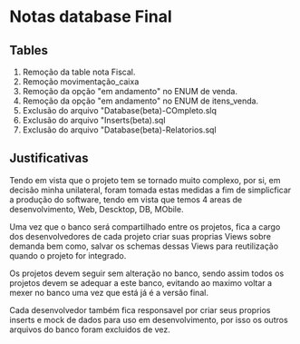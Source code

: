 # Notas database Final

## Tables 

1. Remoção da table nota Fiscal.
2. Remoção movimentação_caixa
3. Remoção da opção "em andamento" no ENUM de venda.
4. Remoção da opção "em andamento" no ENUM de itens_venda.
5. Exclusão do arquivo "Database(beta)-COmpleto.slq
6. Exclusão do arquivo "Inserts(beta).sql
7. Exclusão do arquivo "Database(beta)-Relatorios.sql

## Justificativas

Tendo em vista que o projeto tem se tornado muito complexo, por si, em decisão minha unilateral, foram tomada estas medidas a fim de simplicficar a produção do software, tendo em vista que temos 4 areas de desenvolvimento, Web, Descktop, DB, MObile.

Uma vez que o banco será compartilhado entre os projetos, fica a cargo dos desenvolvedores de cada projeto criar suas proprias Views sobre demanda bem como, salvar os schemas dessas Views para reutilização quando o projeto for integrado.

Os projetos devem seguir sem alteração no banco, sendo assim todos os projetos devem se adequar a este banco, evitando ao maximo voltar a mexer no banco uma vez que está já é a versão final.

Cada desenvolvedor também fica responsavel por criar seus proprios inserts e mock de dados para uso em desenvolvimento, por isso os outros arquivos do banco foram excluidos de vez.

